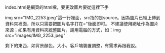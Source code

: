 index.html是網頁的html檔，要更改圖片要從這裡下手

img src="IMG_2253.jpeg"這一行裡面，src指的是source。因為圖片已經上傳到資料夾裡面，所以只需要把圖片名字打在="後面即可。
不建議使用網址作為圖片來源；如果有用資料夾統整圖片，請用電腦的方式，如：img src="images/IMG_2253.jpeg"

剩下的東西，如背景顏色，大小，客戶端裝置調整，有需求再跟我說。
